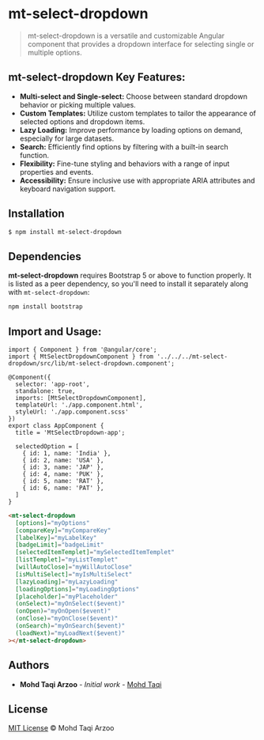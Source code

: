 # mt-select-dropdown

> mt-select-dropdown is a versatile and customizable Angular component that provides a dropdown interface for selecting single or multiple options.



## mt-select-dropdown Key Features:

* **Multi-select and Single-select:** Choose between standard dropdown behavior or picking multiple values.
* **Custom Templates:** Utilize custom templates to tailor the appearance of selected options and dropdown items.
* **Lazy Loading:** Improve performance by loading options on demand, especially for large datasets.
* **Search:** Efficiently find options by filtering with a built-in search function.
* **Flexibility:** Fine-tune styling and behaviors with a range of input properties and events.
* **Accessibility:** Ensure inclusive use with appropriate ARIA attributes and keyboard navigation support.


## Installation

```sh
$ npm install mt-select-dropdown

```

## Dependencies

**mt-select-dropdown** requires Bootstrap 5 or above to function properly. It is listed as a peer dependency, so you'll need to install it separately along with `mt-select-dropdown`:

```bash
npm install bootstrap 
```

## Import and Usage:

```tsx
import { Component } from '@angular/core';
import { MtSelectDropdownComponent } from '../../../mt-select-dropdown/src/lib/mt-select-dropdown.component';

@Component({
  selector: 'app-root',
  standalone: true,
  imports: [MtSelectDropdownComponent],
  templateUrl: './app.component.html',
  styleUrl: './app.component.scss'
})
export class AppComponent {
  title = 'MtSelectDropdown-app';

  selectedOption = [
    { id: 1, name: 'India' },
    { id: 2, name: 'USA' },
    { id: 3, name: 'JAP' },
    { id: 4, name: 'PUK' },
    { id: 5, name: 'RAT' },
    { id: 6, name: 'PAT' },
  ]
}

```

```html
<mt-select-dropdown
  [options]="myOptions"
  [compareKey]="myCompareKey"
  [labelKey]="myLabelKey"
  [badgeLimit]="badgeLimit"
  [selectedItemTemplet]="mySelectedItemTemplet"
  [listTemplet]="myListTemplet"
  [willAutoClose]="myWillAutoClose"
  [isMultiSelect]="myIsMultiSelect"
  [lazyLoading]="myLazyLoading"
  [loadingOptions]="myLoadingOptions" 
  [placeholder]="myPlaceholder"
  (onSelect)="myOnSelect($event)"
  (onOpen)="myOnOpen($event)"
  (onClose)="myOnClose($event)"
  (onSearch)="myOnSearch($event)"
  (loadNext)="myLoadNext($event)"
></mt-select-dropdown>
```

## Authors

* **Mohd Taqi Arzoo** - *Initial work* - [Mohd Taqi](https://github.com/Taqiarzoo)

## License

[MIT License](https://andreasonny.mit-license.org/2019) © Mohd Taqi Arzoo
